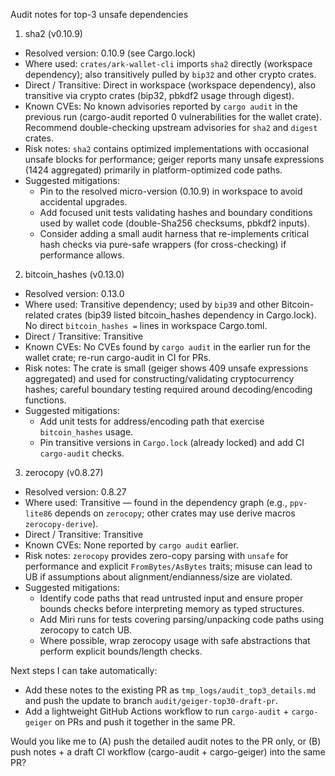 Audit notes for top-3 unsafe dependencies

1) sha2 (v0.10.9)
- Resolved version: 0.10.9 (see Cargo.lock)
- Where used: `crates/ark-wallet-cli` imports `sha2` directly (workspace dependency); also transitively pulled by `bip32` and other crypto crates.
- Direct / Transitive: Direct in workspace (workspace dependency), also transitive via crypto crates (bip32, pbkdf2 usage through digest).
- Known CVEs: No known advisories reported by `cargo audit` in the previous run (cargo-audit reported 0 vulnerabilities for the wallet crate). Recommend double-checking upstream advisories for `sha2` and `digest` crates.
- Risk notes: `sha2` contains optimized implementations with occasional unsafe blocks for performance; geiger reports many unsafe expressions (1424 aggregated) primarily in platform-optimized code paths.
- Suggested mitigations:
  - Pin to the resolved micro-version (0.10.9) in workspace to avoid accidental upgrades.
  - Add focused unit tests validating hashes and boundary conditions used by wallet code (double-Sha256 checksums, pbkdf2 inputs).
  - Consider adding a small audit harness that re-implements critical hash checks via pure-safe wrappers (for cross-checking) if performance allows.

2) bitcoin_hashes (v0.13.0)
- Resolved version: 0.13.0
- Where used: Transitive dependency; used by `bip39` and other Bitcoin-related crates (bip39 listed bitcoin_hashes dependency in Cargo.lock). No direct `bitcoin_hashes =` lines in workspace Cargo.toml.
- Direct / Transitive: Transitive
- Known CVEs: No CVEs found by `cargo audit` in the earlier run for the wallet crate; re-run cargo-audit in CI for PRs.
- Risk notes: The crate is small (geiger shows 409 unsafe expressions aggregated) and used for constructing/validating cryptocurrency hashes; careful boundary testing required around decoding/encoding functions.
- Suggested mitigations:
  - Add unit tests for address/encoding path that exercise `bitcoin_hashes` usage.
  - Pin transitive versions in `Cargo.lock` (already locked) and add CI `cargo-audit` checks.

3) zerocopy (v0.8.27)
- Resolved version: 0.8.27
- Where used: Transitive — found in the dependency graph (e.g., `ppv-lite86` depends on `zerocopy`; other crates may use derive macros `zerocopy-derive`).
- Direct / Transitive: Transitive
- Known CVEs: None reported by `cargo audit` earlier.
- Risk notes: `zerocopy` provides zero-copy parsing with `unsafe` for performance and explicit `FromBytes/AsBytes` traits; misuse can lead to UB if assumptions about alignment/endianness/size are violated.
- Suggested mitigations:
  - Identify code paths that read untrusted input and ensure proper bounds checks before interpreting memory as typed structures.
  - Add Miri runs for tests covering parsing/unpacking code paths using zerocopy to catch UB.
  - Where possible, wrap zerocopy usage with safe abstractions that perform explicit bounds/length checks.

Next steps I can take automatically:
- Add these notes to the existing PR as `tmp_logs/audit_top3_details.md` and push the update to branch `audit/geiger-top30-draft-pr`.
- Add a lightweight GitHub Actions workflow to run `cargo-audit` + `cargo-geiger` on PRs and push it together in the same PR.

Would you like me to (A) push the detailed audit notes to the PR only, or (B) push notes + a draft CI workflow (cargo-audit + cargo-geiger) into the same PR?